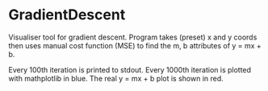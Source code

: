 # GradientDescent
Visualiser tool for gradient descent. Program takes (preset) x and y coords then uses manual cost function (MSE) to find the m, b attributes of y = mx + b.

Every 100th iteration is printed to stdout.
Every 1000th iteration is plotted with mathplotlib in blue. The real y = mx + b plot is shown in red.